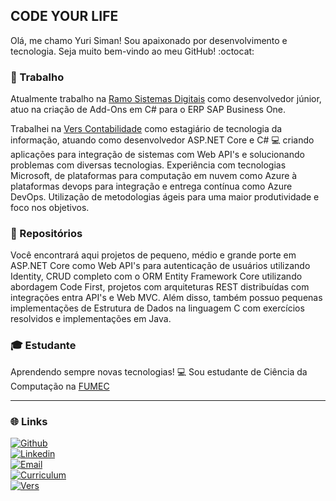 ## CODE YOUR LIFE

Olá, me chamo Yuri Siman! Sou apaixonado por desenvolvimento e tecnologia. Seja muito bem-vindo ao meu GitHub! :octocat:    

### :briefcase: Trabalho 

Atualmente trabalho na [Ramo Sistemas Digitais](https://ramo.com.br/) como desenvolvedor júnior, atuo na criação de Add-Ons em C# para o ERP SAP Business One.  

Trabalhei na [Vers Contabilidade](https://www.vers.com.br/) como estagiário de tecnologia da informação, atuando como desenvolvedor ASP.NET Core e C# :computer: criando aplicações para integração de sistemas com Web API's e solucionando problemas com diversas tecnologias. Experiência com tecnologias Microsoft, de plataformas para computação em nuvem como Azure à plataformas devops para integração e entrega contínua como Azure DevOps. Utilização de metodologias ágeis para uma maior produtividade e foco nos objetivos.

### :open_file_folder: Repositórios

Você encontrará aqui projetos de pequeno, médio e grande porte em ASP.NET Core como Web API's para autenticação de usuários utilizando Identity, CRUD completo com o ORM Entity Framework Core utilizando abordagem Code First, projetos com arquiteturas REST distribuídas com integrações entra API's e Web MVC. Além disso, também possuo pequenas implementações de Estrutura de Dados na linguagem C com exercícios resolvidos e implementações em Java.

### :mortar_board: Estudante

Aprendendo sempre novas tecnologias! :computer: Sou estudante de Ciência da Computação na [FUMEC](http://www.fumec.br/)  

---

### :globe_with_meridians: Links


[![Github](https://img.shields.io/badge/github-profile-%237159c1?style=for-the-badge&logo=github)](https://github.com/YuriSiman)  
[![Linkedin](https://img.shields.io/badge/linkedin-social-%230077B5?style=for-the-badge&logo=linkedin)](https://www.linkedin.com/in/yurisiman/)  
[![Email](https://img.shields.io/badge/email-contact-%23D14836?style=for-the-badge&logo=gmail)](mailto:contato@yurisiman.com.br)  
[![Curriculum](https://img.shields.io/badge/site-curriculum-%23563D7C?style=for-the-badge&logo=bootstrap)](https://yurisiman.com.br)  
[![Vers](https://img.shields.io/badge/vers%20contabilidade-job-%233776AB?style=for-the-badge&logo=v)](https://www.vers.com.br/)  
